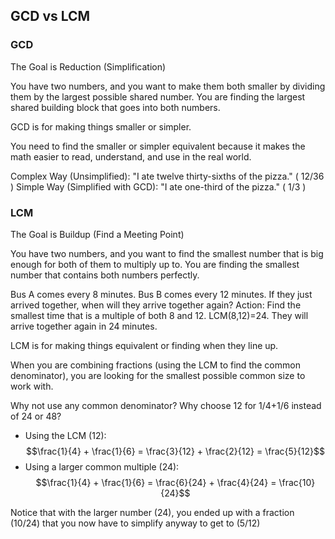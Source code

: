 ## GCD vs LCM

### GCD
The Goal is Reduction (Simplification)

You have two numbers, and you want to make them both smaller by dividing them by the largest possible shared number. You are finding the largest shared building block that goes into both numbers.

GCD is for making things smaller or simpler.

You need to find the smaller or simpler equivalent because it makes the math easier to read, understand, and use in the real world.

Complex Way (Unsimplified): "I ate twelve thirty-sixths of the pizza." ( 12/36 )
Simple Way (Simplified with GCD): "I ate one-third of the pizza." ( 1/3 )



### LCM
The Goal is Buildup (Find a Meeting Point)

You have two numbers, and you want to find the smallest number that is big enough for both of them to multiply up to. You are finding the smallest number that contains both numbers perfectly.

Bus A comes every 8 minutes. Bus B comes every 12 minutes. If they just arrived together, when will they arrive together again? Action: Find the smallest time that is a multiple of both 8 and 12.
LCM(8,12)=24. They will arrive together again in 24 minutes.

LCM is for making things equivalent or finding when they line up.

When you are combining fractions (using the LCM to find the common denominator), you are looking for the smallest possible common size to work with.

Why not use any common denominator? Why choose 12 for 1/4+1/6 instead of 24 or 48?

* Using the LCM (12):
$$\frac{1}{4} + \frac{1}{6} = \frac{3}{12} + \frac{2}{12} = \frac{5}{12}$$
* Using a larger common multiple (24):
$$\frac{1}{4} + \frac{1}{6} = \frac{6}{24} + \frac{4}{24} = \frac{10}{24}$$

Notice that with the larger number (24), you ended up with a fraction (10/24)  that you now have to simplify anyway to get to (5/12)